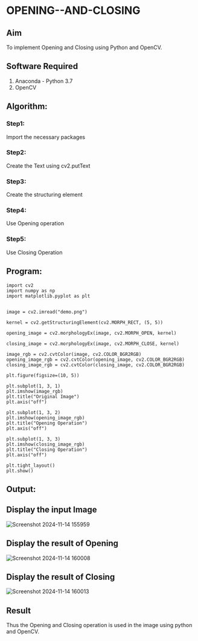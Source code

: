 # OPENING--AND-CLOSING
## Aim
To implement Opening and Closing using Python and OpenCV.

## Software Required
1. Anaconda - Python 3.7
2. OpenCV
## Algorithm:
### Step1:
Import the necessary packages


### Step2:
Create the Text using cv2.putText

### Step3:
Create the structuring element

### Step4:
Use Opening operation

### Step5:
Use Closing Operation

 
## Program:
```
import cv2
import numpy as np
import matplotlib.pyplot as plt


image = cv2.imread("demo.png")  

kernel = cv2.getStructuringElement(cv2.MORPH_RECT, (5, 5))

opening_image = cv2.morphologyEx(image, cv2.MORPH_OPEN, kernel)

closing_image = cv2.morphologyEx(image, cv2.MORPH_CLOSE, kernel)

image_rgb = cv2.cvtColor(image, cv2.COLOR_BGR2RGB)
opening_image_rgb = cv2.cvtColor(opening_image, cv2.COLOR_BGR2RGB)
closing_image_rgb = cv2.cvtColor(closing_image, cv2.COLOR_BGR2RGB)

plt.figure(figsize=(10, 5))

plt.subplot(1, 3, 1)
plt.imshow(image_rgb)
plt.title("Original Image")
plt.axis("off")

plt.subplot(1, 3, 2)
plt.imshow(opening_image_rgb)
plt.title("Opening Operation")
plt.axis("off")

plt.subplot(1, 3, 3)
plt.imshow(closing_image_rgb)
plt.title("Closing Operation")
plt.axis("off")

plt.tight_layout()
plt.show()

```
## Output:

## Display the input Image 

![Screenshot 2024-11-14 155959](https://github.com/user-attachments/assets/20087658-c332-460c-805f-24928ed91595)


## Display the result of Opening 
![Screenshot 2024-11-14 160008](https://github.com/user-attachments/assets/6106c38a-03fe-4886-bcf1-28ec3e3dd531)


## Display the result of Closing


![Screenshot 2024-11-14 160013](https://github.com/user-attachments/assets/729ef73d-ef97-45dd-a3b4-1c9928791674)




## Result
Thus the Opening and Closing operation is used in the image using python and OpenCV.
